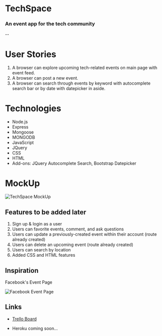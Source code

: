 # TechSpace
### An event app for the tech community
--
# User Stories

1. A browser can explore upcoming tech-related events on main page with event feed.
2. A browser can post a new event.
3. A browser can search through events by keyword with autocomplete search bar or by date with datepicker in aside.

# Technologies
- Node.js
- Express
- Mongoose
- MONGODB
- JavaScript
- JQuery
- CSS
- HTML
- Add-ons: JQuery Autocomplete Search, Bootstrap Datepicker


# MockUp
![TechSpace MockUp](http://i.imgur.com/LvMku1N.png)


## Features to be added later

1. Sign up & login as a user
2. Users can favorite events, comment, and ask questions
3. Users can update a previously-created event within their account (route already created)
4. Users can delete an upcoming event (route already created)
5. Users can search by location
6. Added CSS and HTML features

## Inspiration
Facebook's Event Page

![Facebook Event Page](http://i.imgur.com/1kF6dtI.png)


## Links


- [Trello Board](https://trello.com/b/A4SH14BO/techspace)

- Heroku coming soon...
